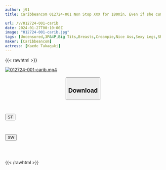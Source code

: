 ```yaml
---
author: j91
title: Caribbeancom 012724-001 Non Stop XXX for 180min, Even if she cum and cum, she’ll still cum! 5 consecutive creampie relays that are left inserted Part.2 Kaede Takagaki

url: /v/012724-001-carib
date: 2024-01-27T00:10:00Z
image: "012724-001-carib.jpg"
tags: [Uncensored,3P&4P,Big Tits,Breasts,Creampie,Nice Ass,Sexy Legs,Shaved,Slender ]
maker: [Caribbeancom]
actress: [Kaede Takagaki]
---
```



{{< rawhtml >}}

<div class="video" data-videoid="09KPW18Y9eSbq1Q">
    <a href="javascript:;">
        <img src="/v/012724-001-carib/012724-001-carib.jpg" width="WIDTH" height="HEIGHT" alt="012724-001-carib.mp4" loading="lazy">
    </a>
</div>

<script type="text/javascript" src="https://j91.asia/asset/on-demand-st.js"></script>

<br>
  <link rel="stylesheet" href="https://j91.asia/asset/bs5.css">
  
  <center>
  <button class="btn btn-primary" type="button" data-bs-toggle="collapse" data-bs-target=".multi-collapse" aria-expanded="false" aria-controls="multiCollapseExample1 multiCollapseExample2"><h2>Download</h2></button></center>
</p>
<div class="row">
  <div class="col">
    <div class="collapse multi-collapse" id="multiCollapseExample1">
      <div class="card card-body">
	      	      <br>
<div class="buttons">  
<p><a href="https://streamtape.to/v/09KPW18Y9eSbq1Q" target="_blank"><button class="btn-hover color-3"><i class="fa fa-download"></i> ST</button></a></p></div>
    </div>
  </div>
</div>
  <div class="col">
    <div class="collapse multi-collapse" id="multiCollapseExample2">
      <div class="card card-body">
	      <br>
<div class="buttons">
<p><a href="https://flaswish.com/anruzfuec2xf" target="_blank"><button class="btn-hover color-2"><i class="fa fa-download"></i> SW</button></a></p></div>
<br><br>
      </div>
    </div>
  </div>
</div>

{{< /rawhtml >}}